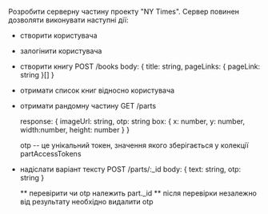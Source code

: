 Розробити серверну частину проекту "NY Times". Сервер повинен дозволяти виконувати наступні дії:

- створити користувача
- залогінити користувача
- створити книгу
  POST /books
  body: {
  title: string,
  pageLinks: { pageLink: string }[]
  }
- отримати список книг відносно користувача
- отримати рандомну частину
  GET /parts

  response: {
  imageUrl: string,
  otp: string
  box: {
  x: number,
  y: number,
  width:number,
  height: number
  }
  }

  otp -- це унікальний токен, значення якого зберігається у колекції partAccessTokens

- надіслати варіант тексту
  POST /parts/:\_id
  body: { text: string, otp: string }

  ** перевірити чи otp належить part.\_id
  ** після перевірки незалежно від результату необхідно видалити otp
